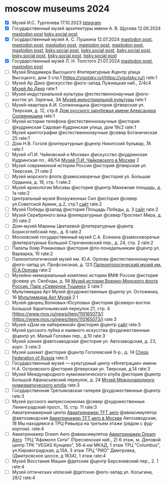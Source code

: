 # moscow museums 2024

- [x] Музей И.С. Тургенева 17.10.2023 [telegram](https://t.me/antibarbari/1455)
- [x] Государственный музей архитектуры имени А. В. Щусева 12.06.2024 [mastodon post](https://mastodon.social/@nevmenandr/112815502444889039) [bsky.social post](https://bsky.app/profile/nevmenandr.bsky.social/post/3kur35c3rft2s)
- [x] Государственный музей А. С. Пушкина 12.07.2024 [mastodon post](https://mastodon.social/@nevmenandr/112777302489606835), [mastodon post](https://mastodon.social/@nevmenandr/112777365076238447), [mastodon post](https://mastodon.social/@nevmenandr/112777548514467008), [mastodon post](https://mastodon.social/@nevmenandr/112815455982593812), [mastodon post](https://mastodon.social/@nevmenandr/112815461420911795), [mastodon post](https://mastodon.social/@nevmenandr/112815478037848090), [bsky.social post](https://bsky.app/profile/nevmenandr.bsky.social/post/3kx3mfii23i23), [bsky.social post](https://bsky.app/profile/nevmenandr.bsky.social/post/3kx57powl7j2j), [bsky.social post](https://bsky.app/profile/nevmenandr.bsky.social/post/3kxo6bykhem2d), [bsky.social post](https://bsky.app/profile/nevmenandr.bsky.social/post/3kxo6hg25ml2b), [bsky.social post](https://bsky.app/profile/nevmenandr.bsky.social/post/3kxo6iuxewa22), [bsky.social post](https://bsky.app/profile/nevmenandr.bsky.social/post/3kxo6n2uoqk2r)
- [x] Государственный музей Л. Н. Толстого 21.07.2024 [mastodon post](https://mastodon.social/@nevmenandr/112824792670075416), [mastodon post](https://mastodon.social/@nevmenandr/112824814425369511)
- [ ] Музей Владимира Высоцкого #литературные #центр	улица Высоцкого, дом 3 стр.1 [https://visotsky.ru](https://visotsky.ru/)	rate:1
- [ ] Музей Ар Деко @искусство @юго-запад	Лужнецкая наб., 2/4с4 [Музей Ар Деко](http://artdecomuseum.ru/)	rate:1
- [ ] Музей индустриальной культуры @естественнонаучные @юго-восток	ул. Заречье, 3А [Музей индустриальной культуры](https://museum-ic.ru/)	rate:1
- [ ] Музей-квартира А.И. Солженицына @история @тверская	ул. Тверская, д. 12, стр.8 [Дом русского зарубежья имени Александра Солженицына](http://www.domrz.ru/solzhenitsyn-museum/)	rate:1
- [ ] Музей истории телефона @естественнонаучные @история @кудринская	Садовая-Кудринская улица, дом 19с2	rate:1
- [ ] Музей криптографии @естественнонаучные @север	Ботаническая 25	rate:1
- [ ] Дом Н.В. Гоголя @литературные @центр	Никитский бульвар, 7А	rate:1
- [ ] Музей «П.И. Чайковский и Москва» @искусство @кудринская	Кудринская пл., 46/54 [Музей П.И. Чайковского в Москве](https://music-museum.ru/museums/tchaikovsky)	2
- [ ] Музей современной истории России @история @тверская	ул. Тверская, 21	rate:2
- [ ] Музей морского флота @замоскворечье @история	ул. Большая Ордынка, д. 19, стр. 1	rate:2
- [ ] Музей археологии Москвы @история @центр	Манежная площадь, д. 1а	rate:2
- [ ] Центральный музей Вооруженных Сил @история @север	ул.Советской Армии, д.2, стр.1 [сайт](http://www.cmaf.ru)	rate:2
- [ ] Музей Победы @запад @история	Площадь Победы, д. 3 [сайт](https://victorymuseum.ru/)	rate:2
- [ ] Музей Серебряного века @литературные @север	Проспект Мира, д. 30	rate:2
- [ ] Дом-музей Марины Цветаевой @литературные @центр	Борисоглебский пер., д. 6	rate:2
- [ ] Московский государственный музей С.А. Есенина @замоскворечье @литературные	Большой Строченовский пер., д. 24, стр. 2	rate:2
- [ ] Палаты бояр Романовых @история @по-понедельникам @центр	ул. Варварка, 10	rate:2
- [ ] Палеонтологический музей им. Ю.А. Орлова @естественнонаучные @юго-запад	ул. Профсоюзная, д. 123 [Палеонтологический музей им. Ю.А.Орлова](https://www.paleo.ru/museum/)	rate:2
- [ ] Музейно-мемориальный комплекс истории ВМФ России @история @север	ул. Свободы, д. 56 [Музей истории Военно-Морского флота России. Парк «Северное Тушино»](https://mosparks.ru/vmf/)	2	rate:1
- [ ] Мультимедиа Арт Музей @художественные @центр	ул. Остоженка, 16 [Мультимедиа Арт Музей](https://mamm-mdf.ru/museum/info/)	2	1
- [ ] Музей-дворец Волковых-Юсуповых @история @северо-восток	Большой Харитоньевский переулок.21, стр. 4 [https://www.mos.ru/news/item/110165073/](https://www.mos.ru/news/item/110165073/)	rate:3
- [ ] Музей «Дом на набережной» @история @центр	[сайт](http://dnnmuseum.ru/)	rate:3
- [ ] Музей русского лубка и наивного искусства @художественные @центр	ул. Малый Головин пер., д.10	rate:3
- [ ] Музей хоккея @автозаводская @история	ул. Автозаводская, д. 23, корп. 3	rate:3
- [ ] Музей шахмат @история @центр	Гоголевский б-р., д. 14 [Chess Federation of Russia](https://ruchess.ru)	rate:3
- [ ] Государственный музей — культурный центр «Интеграция» имени Н.А. Островского @история @тверская	ул. Тверская, д.14	rate:3
- [ ] Музей Международного нумизматического клуба @история @центр	Большой Афанасьевский переулок, д. 24 [Музей Международного нумизматического клуба](http://coinmuseum.ru/)	rate:3
- [ ] Государственная Третьяковская галерея @художественные @центр		rate:3
- [ ] Музей русского импрессионизма @север @художественные	Ленинградский просп., 15, стр. 11	rate:3
- [ ] Авиатренажерный центр [Авиатренажер TFT aero](http://TFT.aero) @авиасимулятор @автозаводская	[Авиатренажер TFT aero в Москве](https://moscow.tft.aero/) Автозаводская, 18 Мы находимся в ТРЦ Ривьера на третьем этаже (рядом с фуд-кортом).	rate:4
- [ ] Авиатренажер Dream Aero @авиасимулятор	[Авиатренажер Dream Aero](https://dream-aero.ru/)  ТРЦ "Афимолл Сити" (Пресненская наб., 2) 6 этаж, м. Деловой центр ТРК "VEGAS Кунцево", 56-й км МКАД, 1 этаж ТРЦ "Columbus", ул.Кировоградская, д.13А, 3 этаж ТРЦ "РИО" Дмитровка, (Дмитровское шоссе, д 163А), 1 этаж	rate:4
- [ ] Музей Восстания Машин @детские @центр	Берсеневский пер., 2. 1	rate:4
- [ ] Музей оптических иллюзий @детские @юго-запад	ул. Косыгина, 28/2	rate:4
